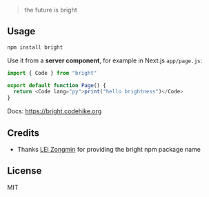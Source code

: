 > the future is bright

## Usage

```bash
npm install bright
```

Use it from a **server component**, for example in Next.js `app/page.js`:

```js
import { Code } from "bright"

export default function Page() {
  return <Code lang="py">print("hello brightness")</Code>
}
```

Docs: https://bright.codehike.org

## Credits

- Thanks [LEI Zongmin](https://github.com/leizongmin) for providing the bright npm package name

## License

MIT
